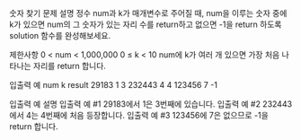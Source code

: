 숫자 찾기
문제 설명
정수 num과 k가 매개변수로 주어질 때, num을 이루는 숫자 중에 k가 있으면 num의 그 숫자가 있는 자리 수를 return하고 없으면 -1을 return 하도록 solution 함수를 완성해보세요.

제한사항
0 < num < 1,000,000
0 ≤ k < 10
num에 k가 여러 개 있으면 가장 처음 나타나는 자리를 return 합니다.

입출력 예
num k result
29183 1 3
232443 4 4
123456 7 -1

입출력 예 설명
입출력 예 #1
29183에서 1은 3번째에 있습니다.
입출력 예 #2
232443에서 4는 4번째에 처음 등장합니다.
입출력 예 #3
123456에 7은 없으므로 -1을 return 합니다.
